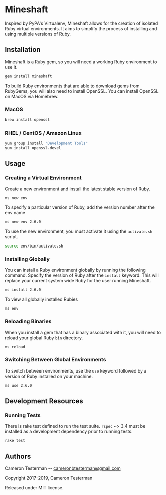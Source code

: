 # Mineshaft
Inspired by PyPA's Virtualenv, Mineshaft allows for the creation of isolated Ruby virtual environments. It aims to simplify the process of installing and using multiple versions of Ruby.

## Installation

Mineshaft is a Ruby gem, so you will need a working Ruby environment to use it.

```bash
gem install mineshaft
```

To build Ruby environments that are able to download gems from RubyGems, you will also need to install OpenSSL. You can install OpenSSL on MacOS via Homebrew.

### MacOS
```bash
brew install openssl
```

### RHEL / CentOS / Amazon Linux
```bash
yum group install "Development Tools"
yum install openssl-devel
```

## Usage

### Creating a Virtual Environment

Create a new environment and install the latest stable version of Ruby.

```bash
ms new env
```

To specify a particular version of Ruby, add the version number after the env name

```bash
ms new env 2.6.0
```

To use the new environment, you must activate it using the `activate.sh` script.

```bash
source env/bin/activate.sh
```

### Installing Globally

You can install a Ruby environment globally by running the following command. Specify the version of Ruby after the `install` keyword. This will replace your current system wide Ruby for the user running Mineshaft.

```bash
ms install 2.6.0
```

To view all globally installed Rubies

```bash
ms env
```

### Reloading Binaries

When you install a gem that has a binary associated with it, you will need to reload your global Ruby `bin` directory.

```bash
ms reload
```

### Switching Between Global Environments

To switch between environments, use the `use` keyword followed by a version of Ruby installed on your machine.

```bash
ms use 2.6.0
```

## Development Resources

### Running Tests

There is rake test defined to run the test suite. `rspec` ~> 3.4 must be installed as a development dependency prior to running tests. 

```bash
rake test
```

## Authors

Cameron Testerman   --  cameronbtesterman@gmail.com

Copyright 2017-2019, Cameron Testerman

Released under MIT license.  
